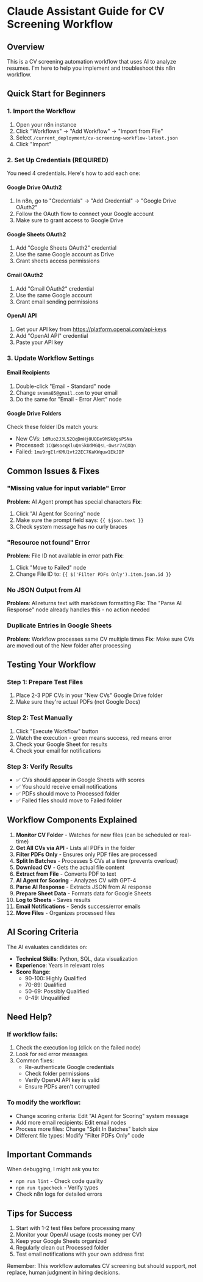 # Claude Assistant Guide for CV Screening Workflow

## Overview
This is a CV screening automation workflow that uses AI to analyze resumes. I'm here to help you implement and troubleshoot this n8n workflow.

## Quick Start for Beginners

### 1. Import the Workflow
1. Open your n8n instance
2. Click "Workflows" → "Add Workflow" → "Import from File"
3. Select `/current_deployment/cv-screening-workflow-latest.json`
4. Click "Import"

### 2. Set Up Credentials (REQUIRED)
You need 4 credentials. Here's how to add each one:

#### Google Drive OAuth2
1. In n8n, go to "Credentials" → "Add Credential" → "Google Drive OAuth2"
2. Follow the OAuth flow to connect your Google account
3. Make sure to grant access to Google Drive

#### Google Sheets OAuth2
1. Add "Google Sheets OAuth2" credential
2. Use the same Google account as Drive
3. Grant sheets access permissions

#### Gmail OAuth2
1. Add "Gmail OAuth2" credential
2. Use the same Google account
3. Grant email sending permissions

#### OpenAI API
1. Get your API key from https://platform.openai.com/api-keys
2. Add "OpenAI API" credential
3. Paste your API key

### 3. Update Workflow Settings

#### Email Recipients
1. Double-click "Email - Standard" node
2. Change `svama85@gmail.com` to your email
3. Do the same for "Email - Error Alert" node

#### Google Drive Folders
Check these folder IDs match yours:
- New CVs: `1dMuo2J3L52QqDmHj0UOEe9MSk0gsPSNa`
- Processed: `1CQWsocqKluQnSkUdMGQsL-Owsr7aQXQn`
- Failed: `1mu9rgElrKMU1vt22EC7KaKWquw1EkJDP`

## Common Issues & Fixes

### "Missing value for input variable" Error
**Problem**: AI Agent prompt has special characters
**Fix**: 
1. Click "AI Agent for Scoring" node
2. Make sure the prompt field says: `{{ $json.text }}`
3. Check system message has no curly braces

### "Resource not found" Error
**Problem**: File ID not available in error path
**Fix**:
1. Click "Move to Failed" node
2. Change File ID to: `{{ $('Filter PDFs Only').item.json.id }}`

### No JSON Output from AI
**Problem**: AI returns text with markdown formatting
**Fix**: The "Parse AI Response" node already handles this - no action needed

### Duplicate Entries in Google Sheets
**Problem**: Workflow processes same CV multiple times
**Fix**: Make sure CVs are moved out of the New folder after processing

## Testing Your Workflow

### Step 1: Prepare Test Files
1. Place 2-3 PDF CVs in your "New CVs" Google Drive folder
2. Make sure they're actual PDFs (not Google Docs)

### Step 2: Test Manually
1. Click "Execute Workflow" button
2. Watch the execution - green means success, red means error
3. Check your Google Sheet for results
4. Check your email for notifications

### Step 3: Verify Results
- ✅ CVs should appear in Google Sheets with scores
- ✅ You should receive email notifications
- ✅ PDFs should move to Processed folder
- ✅ Failed files should move to Failed folder

## Workflow Components Explained

1. **Monitor CV Folder** - Watches for new files (can be scheduled or real-time)
2. **Get All CVs via API** - Lists all PDFs in the folder
3. **Filter PDFs Only** - Ensures only PDF files are processed
4. **Split In Batches** - Processes 5 CVs at a time (prevents overload)
5. **Download CV** - Gets the actual file content
6. **Extract from File** - Converts PDF to text
7. **AI Agent for Scoring** - Analyzes CV with GPT-4
8. **Parse AI Response** - Extracts JSON from AI response
9. **Prepare Sheet Data** - Formats data for Google Sheets
10. **Log to Sheets** - Saves results
11. **Email Notifications** - Sends success/error emails
12. **Move Files** - Organizes processed files

## AI Scoring Criteria

The AI evaluates candidates on:
- **Technical Skills**: Python, SQL, data visualization
- **Experience**: Years in relevant roles
- **Score Range**:
  - 90-100: Highly Qualified
  - 70-89: Qualified
  - 50-69: Possibly Qualified
  - 0-49: Unqualified

## Need Help?

### If workflow fails:
1. Check the execution log (click on the failed node)
2. Look for red error messages
3. Common fixes:
   - Re-authenticate Google credentials
   - Check folder permissions
   - Verify OpenAI API key is valid
   - Ensure PDFs aren't corrupted

### To modify the workflow:
- Change scoring criteria: Edit "AI Agent for Scoring" system message
- Add more email recipients: Edit email nodes
- Process more files: Change "Split In Batches" batch size
- Different file types: Modify "Filter PDFs Only" code

## Important Commands

When debugging, I might ask you to:
- `npm run lint` - Check code quality
- `npm run typecheck` - Verify types
- Check n8n logs for detailed errors

## Tips for Success

1. Start with 1-2 test files before processing many
2. Monitor your OpenAI usage (costs money per CV)
3. Keep your Google Sheets organized
4. Regularly clean out Processed folder
5. Test email notifications with your own address first

Remember: This workflow automates CV screening but should support, not replace, human judgment in hiring decisions.